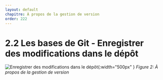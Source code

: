 ```yaml
---
layout: default
chapitre: À propos de la gestion de version
order: 222
---
```

<!-- nex slide -->


# 2.2 Les bases de Git - Enregistrer des modifications dans le dépôt


![ Enregistrer des modifications dans le dépôt](/rappel-niveau2/git-Démarrage-rapide\À-propos-de-la-gestion-de-version\images\lifecycle.png){:width="500px" }
*Figure 2: À propos de la gestion de version*